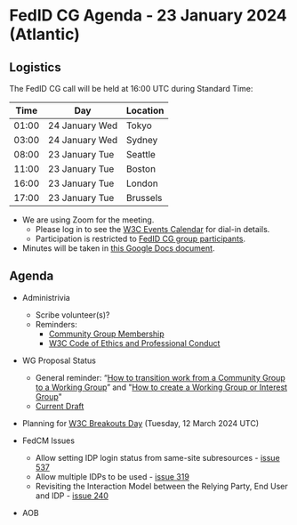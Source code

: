 # FedID CG Agenda - 23 January 2024 (Atlantic)

## Logistics

The FedID CG call will be held at 16:00 UTC during Standard Time:

| Time         | Day    | Location      |
| ------------ | ------ | ------------- |
| 01:00 | 24 January Wed | Tokyo         |
| 03:00 | 24 January Wed | Sydney        |
| 08:00 | 23 January Tue | Seattle       |
| 11:00 | 23 January Tue | Boston        |
| 16:00 | 23 January Tue | London        |
| 17:00 | 23 January Tue | Brussels      |


* We are using Zoom for the meeting.
    * Please log in to see the [W3C Events Calendar](https://www.w3.org/events/meetings/20c345a0-f8cc-4d4e-9e9d-d24f04816a32/20240123T080000/) for dial-in details. 
    * Participation is restricted to [FedID CG group participants](https://www.w3.org/community/fed-id/participants).
* Minutes will be taken in [this Google Docs document](https://docs.google.com/document/d/1O7Rn8Aj4rsYWohdEP61lnGdgkai0xTZFQgm7XEA0RBM/edit#).


## Agenda

* Administrivia
  * Scribe volunteer(s)?
  * Reminders: 
     * [Community Group Membership](https://www.w3.org/community/fed-id/)
     * [W3C Code of Ethics and Professional Conduct](https://www.w3.org/Consortium/cepc/)

* WG Proposal Status 
   * General reminder: “[How to transition work from a Community Group to a Working Group](https://www.w3.org/Guide/process/cg-transition.html)” and "[How to create a Working Group or Interest Group](https://www.w3.org/Guide/process/charter.html)"
   * [Current Draft](https://w3c.github.io/charter-drafts/2024/wg-fedid.html)

* Planning for [W3C Breakouts Day](https://github.com/w3c/breakouts-day-2024) (Tuesday, 12 March 2024 UTC)

* FedCM Issues
  * Allow setting IDP login status from same-site subresources - [issue 537](https://github.com/fedidcg/FedCM/issues/537)
  * Allow multiple IDPs to be used - [issue 319](https://github.com/fedidcg/FedCM/issues/319)
  * Revisiting the Interaction Model between the Relying Party, End User and IDP - [issue 240](https://github.com/fedidcg/FedCM/issues/240)


* AOB
 

